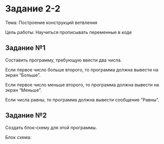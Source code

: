 # Задание 2-2

Тема: Построение конструкций ветвления

Цель работы: Научиться прописывать переменные в коде

## Задание №1

Составить программу, требующую ввести два числа.

Если первое число больше второго, то программа должна вывести на экран “Больше”.

Если первое число меньше второго, то программа должна вывести на экран “Меньше”.

Если числа равны, то программа должна вывести сообщение “Равны”.

## Задание №2

Создать блок-схему для этой программы.

Блок схема:
